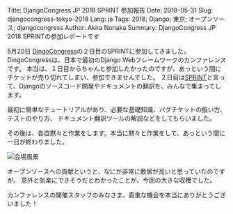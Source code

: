 Title:  DjangoCongress JP 2018 SPRINT  参加報告
Date: 2018-05-31
Slug: djangocongress-tokyo-2018
Lang: ja
Tags: 2018; Django; 東京; オープンソース; djangocongress
Author: Akira Nonaka
Summary: DjangoCongress JP 2018 SPRINTの参加レポートです

5月20日 [DingoCongress](https://djangocongress.jp)の２日目のSPRINTに参加してきました。
DingoCongressは、日本で最初のDjango Webフレームワークのカンファレンスです。
本当は、１日目からちゃんと参加したかったのですが、あっという間にチケットが売り切れてしまい、参加できませんでした。
２日目は[SPRINT](https://djangocongress.jp/#sprint)と言って、Djangoのソースコード開発やドキュメントの翻訳を、みんなで集まってします。

最初に簡単なチュートリアルがあり、必要な基礎知識、バグチケットの扱い方、テストのやり方、
ドキュメント翻訳ツールの解説などをしてもらいました。

その後は、各自黙々と作業をします。本当に黙々と作業をして、あっという間に一日が終わりました。

![会場風景]({filename}/images/djangocongress/djangocongress-sprint-2018.jpg)

オープンソースへの貢献というと、なにか非常に敷居が高いと思っていたのですが、
意外と気楽にできそうだとわかったことが、今回の大きな収穫でした。

カンファレンスの開催スタッフのみなさま、貴重な機会を本当にありがとうございました！

